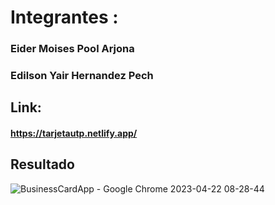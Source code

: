 # Integrantes :

### Eider Moises Pool Arjona

### Edilson Yair Hernandez Pech

## Link:

#### https://tarjetautp.netlify.app/

## Resultado

![BusinessCardApp - Google Chrome 2023-04-22 08-28-44](https://user-images.githubusercontent.com/116690272/233791389-0fab542c-1768-44ab-bad6-5aeeaf960e27.gif)
